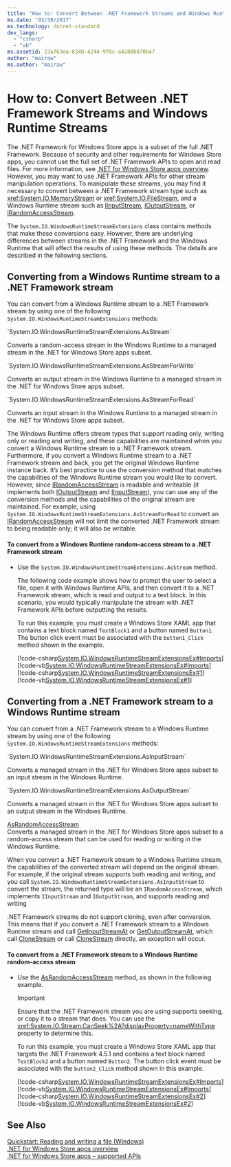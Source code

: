 ```yaml
---
title: "How to: Convert Between .NET Framework Streams and Windows Runtime Streams"
ms.date: "03/30/2017"
ms.technology: dotnet-standard
dev_langs: 
  - "csharp"
  - "vb"
ms.assetid: 23a763ea-8348-4244-9f8c-a4280b870b47
author: "mairaw"
ms.author: "mairaw"
---
```

# How to: Convert Between .NET Framework Streams and Windows Runtime Streams
The .NET Framework for Windows Store apps is a subset of the full .NET Framework. Because of security and other requirements for Windows Store apps, you cannot use the full set of .NET Framework APIs to open and read files. For more information, see [.NET for Windows Store apps overview](http://msdn.microsoft.com/library/windows/apps/br230302.aspx). However, you may want to use .NET Framework APIs for other stream manipulation operations. To manipulate these streams, you may find it necessary to convert between a .NET Framework stream type such as <xref:System.IO.MemoryStream> or <xref:System.IO.FileStream>, and a Windows Runtime stream such as [IInputStream](http://msdn.microsoft.com/library/windows/apps/windows.storage.streams.iinputstream.aspx), [IOutputStream](http://msdn.microsoft.com/library/windows/apps/windows.storage.streams.ioutputstream.aspx), or [IRandomAccessStream](http://msdn.microsoft.com/library/windows/apps/windows.storage.streams.irandomaccessstream.aspx).  
  
 The <!--zz <xref:System.IO.WindowsRuntimeStreamExtensions>--> `System.IO.WindowsRuntimeStreamExtensions` class contains methods that make these conversions easy. However, there are underlying differences between streams in the .NET Framework and the Windows Runtime that will affect the results of using these methods. The details are described in the following sections.  
  
<a name="BKMK_ConvertingfromaWindowsRuntimestreamtoaNETFrameworkstream"></a>   
## Converting from a Windows Runtime stream to a .NET Framework stream  
 You can convert from a Windows Runtime stream to a .NET Framework stream by using one of the following <!--zz <xref:System.IO.WindowsRuntimeStreamExtensions>--> `System.IO.WindowsRuntimeStreamExtensions` methods:  
  
 <!--zz <xref:System.IO.WindowsRuntimeStreamExtensions.AsStream%2A> --> `System.IO.WindowsRuntimeStreamExtensions.AsStream`  
 Converts a random-access stream in the Windows Runtime to a managed stream in the .NET for Windows Store apps subset.  
  
 <!--zz <xref:System.IO.WindowsRuntimeStreamExtensions.AsStreamForWrite%2A> --> `System.IO.WindowsRuntimeStreamExtensions.AsStreamForWrite`
 Converts an output stream in the Windows Runtime to a managed stream in the .NET for Windows Store apps subset.  
  
 <!--zz <xref:System.IO.WindowsRuntimeStreamExtensions.AsStreamForRead%2A> --> `System.IO.WindowsRuntimeStreamExtensions.AsStreamForRead`  
 Converts an input stream in the Windows Runtime to a managed stream in the .NET for Windows Store apps subset.  
  
 The Windows Runtime offers stream types that support reading only, writing only or reading and writing, and these capabilities are maintained when you convert a Windows Runtime stream to a .NET Framework stream. Furthermore, if you convert a Windows Runtime stream to a .NET Framework stream and back, you get the original Windows Runtime instance back. It’s best practice to use the conversion method that matches the capabilities of the Windows Runtime stream you would like to convert. However, since [IRandomAccessStream](http://msdn.microsoft.com/library/windows/apps/windows.storage.streams.irandomaccessstream.aspx) is readable and writeable (it implements both [IOutputStream](http://msdn.microsoft.com/library/windows/apps/windows.storage.streams.ioutputstream.aspx) and [IInputStream](http://msdn.microsoft.com/library/windows/apps/windows.storage.streams.iinputstream.aspx)), you can use any of the conversion methods and the capabilities of the original stream are maintained. For example, using <!--zz <xref:System.IO.WindowsRuntimeStreamExtensions.AsStreamForRead%2A> --> `System.IO.WindowsRuntimeStreamExtensions.AsStreamForRead` to convert an [IRandomAccessStream](http://msdn.microsoft.com/library/windows/apps/windows.storage.streams.irandomaccessstream.aspx) will not limit the converted .NET Framework stream to being readable only; it will also be writable.  
  
#### To convert from a Windows Runtime random-access stream to a .NET Framework stream  
  
-   Use the <!--zz <xref:System.IO.WindowsRuntimeStreamExtensions.AsStream%2A> --> `System.IO.WindowsRuntimeStreamExtensions.AsStream` method.  
  
     The following code example shows how to prompt the user to select a file, open it with Windows Runtime APIs, and then convert it to a .NET Framework stream, which is read and output to a text block. In this scenario, you would typically manipulate the stream with .NET Framework APIs before outputting the results.  
  
     To run this example, you must create a Windows Store XAML app that contains a text block named `TextBlock1` and a button named  `Button1`. The button click event must be associated with the `button1_Click` method shown in the example.  
  
     [!code-csharp[System.IO.WindowsRuntimeStreamExtensionsEx#Imports](../../../samples/snippets/csharp/VS_Snippets_CLR_System/system.io.windowsruntimestreamextensionsex/cs/mainpage.xaml.cs#imports)]
     [!code-vb[System.IO.WindowsRuntimeStreamExtensionsEx#Imports](../../../samples/snippets/visualbasic/VS_Snippets_CLR_System/system.io.windowsruntimestreamextensionsex/vb/mainpage.xaml.vb#imports)]  
    [!code-csharp[System.IO.WindowsRuntimeStreamExtensionsEx#1](../../../samples/snippets/csharp/VS_Snippets_CLR_System/system.io.windowsruntimestreamextensionsex/cs/mainpage.xaml.cs#1)]
    [!code-vb[System.IO.WindowsRuntimeStreamExtensionsEx#1](../../../samples/snippets/visualbasic/VS_Snippets_CLR_System/system.io.windowsruntimestreamextensionsex/vb/mainpage.xaml.vb#1)]  
  
<a name="BKMK_ConvertingfromaNETFrameworkstreamtoaWindowsRuntimestream"></a>   
## Converting from a .NET Framework stream to a Windows Runtime stream  
 You can convert from a .NET Framework stream to a Windows Runtime stream by using one of the following <!--zz <xref:System.IO.WindowsRuntimeStreamExtensions>--> `System.IO.WindowsRuntimeStreamExtensions` methods:  
  
 <!--zz <xref:System.IO.WindowsRuntimeStreamExtensions.AsInputStream%2A> --> `System.IO.WindowsRuntimeStreamExtensions.AsInputStream`  
 Converts a managed stream in the .NET for Windows Store apps subset to an input stream in the Windows Runtime.  
  
<!--zz <xref:System.IO.WindowsRuntimeStreamExtensions.AsOutputStream%2A>  --> `System.IO.WindowsRuntimeStreamExtensions.AsOutputStream`
 Converts a managed stream in the .NET for Windows Store apps subset to an output stream in the Windows Runtime.  
  
 [AsRandomAccessStream](../../../docs/standard/cross-platform/windowsruntimestreamextensions-asrandomaccessstream-method.md)  
 Converts a managed stream in the .NET for Windows Store apps subset to a random-access stream that can be used for reading or writing in the Windows Runtime.  
  
 When you convert a .NET Framework stream to a Windows Runtime stream, the capabilities of the converted stream will depend on the original stream. For example, if the original stream supports both reading and writing, and you call <!--zz <xref:System.IO.WindowsRuntimeStreamExtensions.AsInputStream%2A> --> `System.IO.WindowsRuntimeStreamExtensions.AsInputStream` to convert the stream, the returned type will be an `IRandomAccessStream`, which  implements  `IInputStream` and `IOutputStream`, and supports reading and writing  
  
 .NET Framework streams do not support cloning, even after conversion. This means that if you convert a .NET Framework stream to a Windows Runtime stream and call [GetInputStreamAt](http://msdn.microsoft.com/library/windows/apps/windows.storage.streams.inmemoryrandomaccessstream.getinputstreamat.aspx) or [GetOutputStreamAt](http://msdn.microsoft.com/library/windows/apps/windows.storage.streams.irandomaccessstream.getoutputstreamat.aspx), which call [CloneStream](http://msdn.microsoft.com/library/windows/apps/windows.storage.streams.randomaccessstreamoverstream.clonestream.aspx) or call [CloneStream](http://msdn.microsoft.com/library/windows/apps/windows.storage.streams.randomaccessstreamoverstream.clonestream.aspx) directly, an exception will occur.  
  
#### To convert from a .NET Framework stream to a Windows Runtime random-access stream  
  
-   Use the [AsRandomAccessStream](../../../docs/standard/cross-platform/windowsruntimestreamextensions-asrandomaccessstream-method.md) method, as shown in the following example.  
  
    > [!IMPORTANT]
    >  Ensure that the .NET Framework stream you are using supports seeking, or copy it to a stream that does. You can use the <xref:System.IO.Stream.CanSeek%2A?displayProperty=nameWithType> property to determine this.  
  
     To run this example, you must create a Windows Store XAML app that targets the .NET Framework 4.5.1 and contains a text block named `TextBlock2` and a button named `Button2`. The button click event must be associated with the `button2_Click` method shown in this example.  
  
     [!code-csharp[System.IO.WindowsRuntimeStreamExtensionsEx#Imports](../../../samples/snippets/csharp/VS_Snippets_CLR_System/system.io.windowsruntimestreamextensionsex/cs/mainpage.xaml.cs#imports)]
     [!code-vb[System.IO.WindowsRuntimeStreamExtensionsEx#Imports](../../../samples/snippets/visualbasic/VS_Snippets_CLR_System/system.io.windowsruntimestreamextensionsex/vb/mainpage.xaml.vb#imports)]  
    [!code-csharp[System.IO.WindowsRuntimeStreamExtensionsEx#2](../../../samples/snippets/csharp/VS_Snippets_CLR_System/system.io.windowsruntimestreamextensionsex/cs/mainpage.xaml.cs#2)]
    [!code-vb[System.IO.WindowsRuntimeStreamExtensionsEx#2](../../../samples/snippets/visualbasic/VS_Snippets_CLR_System/system.io.windowsruntimestreamextensionsex/vb/mainpage.xaml.vb#2)]  
  
## See Also  
 [Quickstart: Reading and writing a file (Windows)](https://msdn.microsoft.com/library/windows/apps/hh464978.aspx)  
 [.NET for Windows Store apps overview](http://msdn.microsoft.com/library/windows/apps/br230302.aspx)  
 [.NET for Windows Store apps – supported APIs](https://msdn.microsoft.com/library/windows/apps/br230232.aspx)
